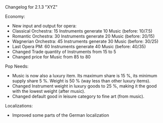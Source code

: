 Changelog for 2.1.3 "XYZ"



Economy:
- New input and output for opera:
- Classical Orchestra: 15 Instruments generate 10 Music (before: 10/7.5)
- Romantic Orchestra: 30 Instruments generate 20 Music (before: 20/15)
- Wagnerian Orchestra: 45 Instruments generate 30 Music (before: 30/25)
- Last Opera PM: 60 Instruments generate 40 Music (before: 40/35)
- Changed Trade quantity of Instruments from 15 to 5
- Changed price for Music from 85 to 80

Pop Needs:
- Music is now also a luxury item. Its maximum share is 15 %, its minimum supply share 5 %. Weight is 50 % (way less than other luxury items).
- Changed Instrument weight in luxury goods to 25 %, making it the good with the lowest weight (after music).
- Changed default good in leisure category to fine art (from music).

Localizations:
- Improved some parts of the German localization
